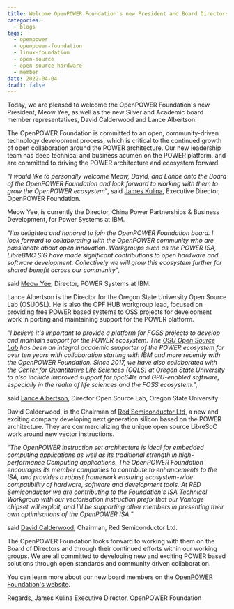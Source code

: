```yaml
---
title: Welcome OpenPOWER Foundation's new President and Board Directors
categories:
  - blogs
tags:
  - openpower
  - openpower-foundation
  - linux-foundation
  - open-source
  - open-source-hardware
  - member
date: 2022-04-04
draft: false
---
```


Today, we are pleased to welcome the OpenPOWER Foundation's new President, Meow Yee, as well as the new Silver and Academic board member representatives, David Calderwood and Lance Albertson.

The OpenPOWER Foundation is committed to an open, community-driven technology development process, which is critical to the continued growth of open collaboration around the POWER architecture. Our new leadership team has deep technical and business acumen on the POWER platform, and are committed to driving the POWER architecture and ecosystem forward. 

"_I would like to personally welcome Meow, David, and Lance onto the Board of the OpenPOWER Foundation and look forward to working with them to grow the OpenPOWER ecosystem_", said [James Kulina](https://www.linkedin.com/in/james-kulina/), Executive Director, OpenPOWER Foundation.  

Meow Yee, is currently the Director, China Power Partnerships & Business Development, for Power Systems at IBM. 

"_I'm delighted and honored to join the OpenPOWER Foundation board. I look forward to collaborating with the OpenPOWER community who are passionate about open innovation. Workgroups such as the POWER ISA, LibreBMC SIG have made significant contributions to open hardware and software development. Collectively we will grow this ecosystem further for shared benefit across our community_", 

said [Meow Yee](https://www.linkedin.com/in/meow-yee/), Director, POWER Systems at IBM.

Lance Albertson is the Director for the Oregon State University Open Source Lab (OSUOSL). He is also the OPF HUB workgroup lead, focused on providing free POWER based systems to OSS projects for development work in porting and maintaining support for the POWER platform. 

"_I believe it's important to provide a platform for FOSS projects to develop and maintain support for the POWER ecosystem. The [OSU Open Source Lab](https://osuosl.org) has been an integral academic supporter of the POWER ecosystem for over ten years with collaboration starting with IBM and more recently with the OpenPOWER Foundation. Since 2017, we have also collaborated with the [Center for Quantitative Life Sciences](https://cqls.oregonstate.edu) (CQLS) at Oregon State University to also include improved support for ppc64le and GPU-enabled software, especially in the realm of life sciences and the FOSS ecosystem._",

said [Lance Albertson](https://www.linkedin.com/in/ramereth/), Director Open Source Lab, Oregon State University.  

David Calderwood, is the Chairman of [Red Semiconductor Ltd](https://redsemiconductor.com/), a new and exciting company developing next generation silicon based on the POWER architecture. They are commercializing the unique open source LibreSoC work around new vector instructions.  

“_The OpenPOWER instruction set architecture is ideal for embedded computing applications as well as its traditional strength in high-performance Computing applications. The OpenPOWER Foundation encourages its member companies to contribute to enhancements to the ISA, and provides a robust framework ensuring ecosystem-wide compatibility of hardware, software and development tools. At RED Semiconductor we are contributing to the Foundation's ISA Technical Workgroup with our vectorisation instruction prefix that our Vantage chipset will exploit, and I'll be supporting other members in presenting their own optimisations of the OpenPOWER ISA._”

said [David Calderwood](https://www.linkedin.com/in/david-calderwood-9b096/), Chairman, Red Semiconductor Ltd.

The OpenPOWER Foundation looks forward to working with them on the Board of Directors and through their continued efforts within our working groups. We are all committed to developing new and exciting POWER based solutions through open standards and community driven collaboration.  

You can learn more about our new board members on the [OpenPOWER Foundation's website](https://openpowerfoundation.org/boardofdirectors/). 

Regards,
James Kulina
Executive Director, OpenPOWER Foundation

